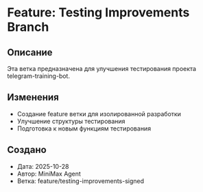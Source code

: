 # Feature: Testing Improvements Branch

## Описание
Эта ветка предназначена для улучшения тестирования проекта telegram-training-bot.

## Изменения
- Создание feature ветки для изолированной разработки
- Улучшение структуры тестирования
- Подготовка к новым функциям тестирования

## Создано
- Дата: 2025-10-28
- Автор: MiniMax Agent
- Ветка: feature/testing-improvements-signed
